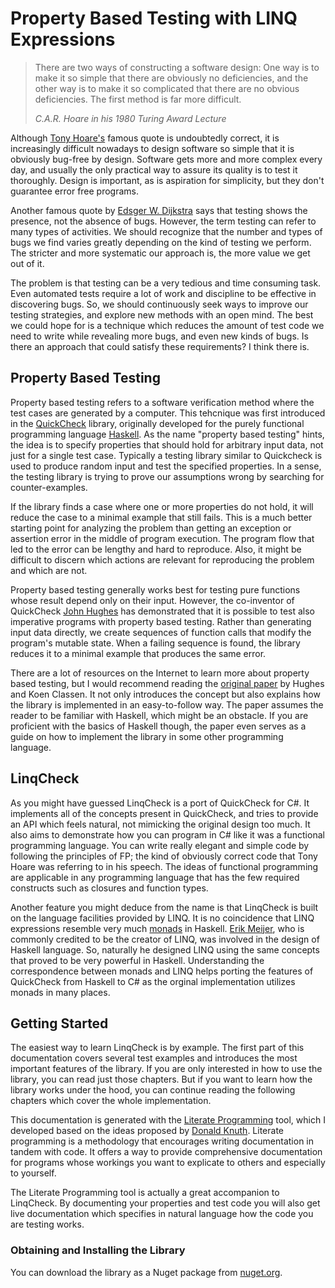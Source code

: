 ﻿---
ProjectName: LinqCheck
Logo: images/LinqCheck2.svg
GitHub: https://github.com/johtela/LinqCheck
Footer: "Copyright © 2018 Tommi Johtela"
License: License.html
BootstrapStyle: simplex
MarkdownStyle: modern
SyntaxHighlight: son-of-obsidian
UseDiagrams: true
DiagramStyle: mermaid
UseMath: true
---
# Property Based Testing with LINQ Expressions

> There are two ways of constructing a software design: One way is to make it 
> so simple that there are obviously no deficiencies, and the other way is to 
> make it so complicated that there are no obvious deficiencies. The first 
> method is far more difficult. 
> 
> _C.A.R. Hoare in his 1980 Turing Award Lecture_

Although [Tony Hoare's](https://en.wikipedia.org/wiki/Tony_Hoare) famous quote 
is undoubtedly correct, it is increasingly difficult nowadays to design software 
so simple that it is obviously bug-free by design. Software gets more and 
more complex every day, and usually the only practical way to assure its quality 
is to test it thoroughly. Design is important, as is aspiration for simplicity, 
but they don't guarantee error free programs.

Another famous quote by [Edsger W. Dijkstra](https://en.wikipedia.org/wiki/Edsger_W._Dijkstra) 
says that testing shows the presence, not the absence of bugs. However, the 
term testing can refer to many types of activities. We should recognize that 
the number and types of bugs we find varies greatly depending on the kind of 
testing we perform. The stricter and more systematic our approach is, the more 
value we get out of it.

The problem is that testing can be a very tedious and time consuming task. Even
automated tests require a lot of work and discipline to be effective in
discovering bugs. So, we should continuously seek ways to improve our testing 
strategies, and explore new methods with an open mind. The best we could hope
for is a technique which reduces the amount of test code we need to write while 
revealing more bugs, and even new kinds of bugs. Is there an approach that 
could satisfy these requirements? I think there is.

## Property Based Testing

Property based testing refers to a software verification method where the
test cases are generated by a computer. This tehcnique was first introduced in 
the [QuickCheck](https://en.wikipedia.org/wiki/QuickCheck) library, 
originally developed for the purely functional programming language 
[Haskell](https://www.haskell.org/). As the name "property based testing" hints, 
the idea is to specify properties that should hold for arbitrary input data,
not just for a single test case. Typically a testing library similar to 
Quickcheck is used to produce random input and test the specified properties. 
In a sense, the testing library is trying to prove our assumptions wrong by 
searching for counter-examples.

If the library finds a case where one or more properties do not hold, it will 
reduce the case to a minimal example that still fails. This is a much better 
starting point for analyzing the problem than getting an exception or 
assertion error in the middle of program execution. The program flow that led 
to the error can be lengthy and hard to reproduce. Also, it  might be difficult 
to discern which actions are relevant for reproducing the problem and which 
are not.

Property based testing generally works best for testing pure functions
whose result depend only on their input. However, the co-inventor of QuickCheck 
[John Hughes](https://en.wikipedia.org/wiki/John_Hughes_(computer_scientist))
has demonstrated that it is possible to test also imperative programs with
property based testing. Rather than generating input data directly, we create 
sequences of function calls that modify the program's mutable state. When a 
failing sequence is found, the library reduces it to a minimal example that 
produces the same error.

There are a lot of resources on the Internet to learn more about property
based testing, but I would recommend reading the
[original paper](http://www.eecs.northwestern.edu/~robby/courses/395-495-2009-fall/quick.pdf)
by Hughes and Koen Classen. It not only introduces the concept but also
explains how the library is implemented in an easy-to-follow way. The paper 
assumes the reader to be familiar with Haskell, which might be an obstacle. 
If you are proficient with the basics of Haskell though, the paper even 
serves as a guide on how to implement the library in some other programming 
language.

## LinqCheck

As you might have guessed LinqCheck is a port of QuickCheck for C#. It 
implements all of the concepts present in QuickCheck, and tries to provide 
an API which feels natural, not mimicking the original design too much. It 
also aims to demonstrate how you can program in C# like it was a functional 
programming language. You can write really elegant and simple code by following
the principles of FP; the kind of obviously correct code that Tony Hoare was 
referring to in his speech. The ideas of functional programming are applicable 
in any programming language that has the few required constructs such as 
closures and function types.

Another feature you might deduce from the name is that LinqCheck is built on 
the language facilities provided by LINQ. It is no coincidence that LINQ 
expressions resemble very much [monads](https://en.wikipedia.org/wiki/Monad_(functional_programming)) 
in Haskell. [Erik Meijer](https://en.wikipedia.org/wiki/Erik_Meijer_(computer_scientist)),
who is commonly credited to be the creator of LINQ, was involved in the design of 
Haskell language. So, naturally he designed LINQ using the same concepts that 
proved to be very powerful in Haskell. Understanding the correspondence between 
monads and LINQ helps porting the features of QuickCheck from Haskell to C# as 
the orginal implementation utilizes monads in many places. 

## Getting Started

The easiest way to learn LinqCheck is by example. The first part of this 
documentation covers several test examples and introduces the most important
features of the library. If you are only interested in how to use the library, 
you can read just those chapters. But if you want to learn how the library works
under the hood, you can continue reading the following chapters which cover the
whole implementation. 

This documentation is generated with the 
[Literate Programming](https://johtela.github.io/LiterateProgramming/) tool,
which I developed based on the ideas proposed by 
[Donald Knuth](https://fi.wikipedia.org/wiki/Donald_Knuth). Literate programming 
is a methodology that encourages writing documentation in tandem with code.
It offers a way to provide comprehensive documentation for programs whose 
workings you want to explicate to others and especially to yourself.

The Literate Programming tool is actually a great accompanion to LinqCheck. By 
documenting your properties and test code you will also get live documentation
which specifies in natural language how the code you are testing works.

### Obtaining and Installing the Library

You can download the library as a Nuget package from [nuget.org](https://www.nuget.org/).